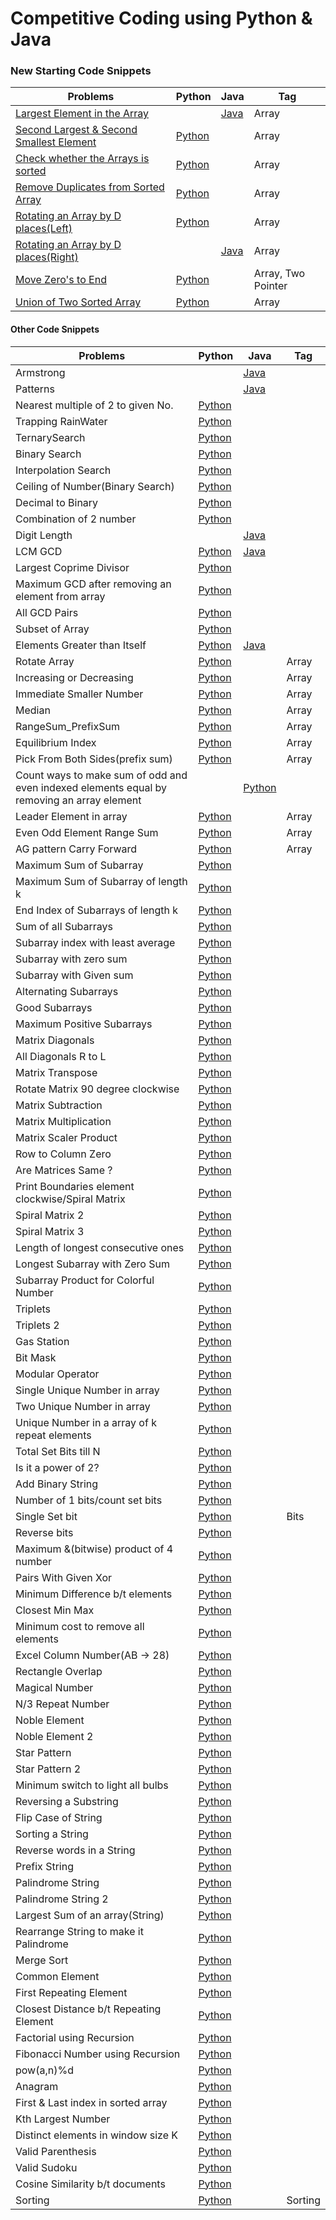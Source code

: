 # Competitive Coding using Python & Java

### New Starting Code Snippets
|         Problems                 | Python|  Java |Tag|
|----------------------------------|-------|-------|---|
|[Largest Element in the Array](https://www.codingninjas.com/studio/problems/largest-element-in-the-array-largest-element-in-the-array_5026279)||[Java](./code/LargestElement.java)|Array|
|[Second Largest & Second Smallest Element](https://www.codingninjas.com/studio/problems/ninja-and-the-second-order-elements_6581960)|[Python](./code/second_largest_smallest.py)||Array|
|[Check whether the Arrays is sorted](https://www.codingninjas.com/studio/problems/ninja-and-the-sorted-check_6581957)|[Python](./code/check_sorted_array.py)||Array|
|[Remove Duplicates from Sorted Array](https://www.codingninjas.com/studio/problems/remove-duplicates-from-sorted-array_1102307)|[Python](./code/remove_duplicates_from_sorted_array.py)||Array|
|[Rotating an Array by D places(Left)](https://practice.geeksforgeeks.org/problems/reversal-algorithm5340/1)|[Python](./code/rotate_element_by_k_places.py)||Array|
|[Rotating an Array by D places(Right)](https://leetcode.com/problems/rotate-array/)||[Java](./code/rotate_element_by_k_places_right.java)|Array|
|[Move Zero's to End](https://www.codingninjas.com/studio/problems/ninja-and-the-zero-s_6581958)|[Python](./code/move_zeros_to_end.py)||Array, Two Pointer|
|[Union of Two Sorted Array](https://www.codingninjas.com/studio/problems/sorted-array_6613259)|[Python](./code/union_of_two_sorted_array.py)||Array|


#### Other Code Snippets
|         Problems                 | Python|  Java |Tag|
|----------------------------------|-------|-------|---|
|Armstrong                         ||[Java](./otherSnippets/Armstrong.java)||
|Patterns                          ||[Java](./otherSnippets/pattern.java)||
|Nearest multiple of 2 to given No.|[Python](./otherSnippets/NearestMultiple2.py)|||
|Trapping RainWater                |[Python](./otherSnippets/TrappingRainWater.py)|||
|TernarySearch                     |[Python](./otherSnippets/TernarySearch.py)|||
|Binary Search                     |[Python](./otherSnippets/BinarySearch.py)|||
|Interpolation Search              |[Python](./otherSnippets/InterpolationSearch.py)|||
|Ceiling of Number(Binary Search)  |[Python](./otherSnippets/CeilingOfNumber.py)|||
|Decimal to Binary                 |[Python](./otherSnippets/DecimalToBinary.py)|||
|Combination of 2 number           |[Python](./otherSnippets/combination2Num.py)|||
|Digit Length                      ||[Java](./otherSnippets/DigitLength.java)||
|LCM GCD                           |[Python](./otherSnippets/LcmGcd.py)|[Java](./otherSnippets/LcmGcd.java)||
|Largest Coprime Divisor           |[Python](./otherSnippets/LargestCoprime.py)|||
|Maximum GCD after removing an element from array|[Python](./otherSnippets/MaximumGCD.py)|||
|All GCD Pairs                     |[Python](./otherSnippets/AllGCD.py)|||
|Subset of Array                   |[Python](./otherSnippets/SubsetOfArray.py)|||
|Elements Greater than Itself      |[Python](./otherSnippets/ElementsGreaterThanItself.py)|[Java](./otherSnippets/ElementsGreaterThanItself.java)||
|Rotate Array                      |[Python](./otherSnippets/RotateArray.py)||Array|
|Increasing or Decreasing          |[Python](./otherSnippets/IncreasingOrDecreasing.py)||Array|
|Immediate Smaller Number          |[Python](./otherSnippets/ImmediateSmallerNumber.py)||Array|
|Median                            |[Python](./otherSnippets/median.py)||Array|
|RangeSum_PrefixSum                |[Python](./otherSnippets/RangeSum_PrefixSum.py)||Array|
|Equilibrium Index                 |[Python](./otherSnippets/EquilibriumIndex.py)||Array|
|Pick From Both Sides(prefix sum)  |[Python](./otherSnippets/PickFromBothSides.py)||Array|
|Count ways to make sum of odd and even indexed elements equal by removing an array element||[Python](./otherSnippets/CountWays.py)||Array|
|Leader Element in array           |[Python](./otherSnippets/Leader.py)||Array|
|Even Odd Element Range Sum        |[Python](./otherSnippets/EvenOddRangeSum.py)||Array|
|AG pattern Carry Forward          |[Python](./otherSnippets/AGpattern_CarryForward.py)||Array|
|Maximum Sum of Subarray           |[Python](./otherSnippets/MaximumSumSubarray.py)|||
|Maximum Sum of Subarray of length k|[Python](./otherSnippets/MaximumSumSubarrayOfLengthK.py)|| |
|End Index of Subarrays of length k|[Python](./otherSnippets/EndIndexOfArrayOfLengthK.py)|| |
|Sum of all Subarrays              |[Python](./otherSnippets/SumOfAllSubarrays.py)|| |
|Subarray index with least average |[Python](./otherSnippets/SubarrayWithLeastAverage.py)|| |
|Subarray with zero sum            |[Python](./otherSnippets/SubarraySumZero.py)|| |
|Subarray with Given sum           |[Python](./otherSnippets/SubArrayWithGivenSum.py)|| |
|Alternating Subarrays             |[Python](./otherSnippets/AlternatingSubarrays.py)|| |
|Good Subarrays                    |[Python](./otherSnippets/GoodSubArrays.py)|||
|Maximum Positive Subarrays        |[Python](./otherSnippets/MaxPositiveSubarray.py)|||
|Matrix Diagonals                  |[Python](./otherSnippets/PrintDiagonals.py)|||
|All Diagonals R to L              |[Python](./otherSnippets/AllDiagonalsRtoL.py)|||
|Matrix Transpose                  |[Python](./otherSnippets/TransposeMatrix.py)|||
|Rotate Matrix 90 degree clockwise |[Python](./otherSnippets/RotateMatrix.py)|||
|Matrix Subtraction                |[Python](./otherSnippets/SubtractMatrix.py)|||
|Matrix Multiplication             |[Python](./otherSnippets/MatrixMultiplication.py)|||
|Matrix Scaler Product             |[Python](./otherSnippets/MatrixScalerProduct.py)|||
|Row to Column Zero                |[Python](./otherSnippets/RowColumnZero.py)|||
|Are Matrices Same ?               |[Python](./otherSnippets/SameMatrix.py)|||
|Print Boundaries element clockwise/Spiral Matrix|[Python](./otherSnippets/PrintBoundariesElement.py)|||
|Spiral Matrix 2                   |[Python](./otherSnippets/PrintBoundariesElement2.py)|||
|Spiral Matrix 3                   |[Python](./otherSnippets/SpiralMatrix3.py)|||
|Length of longest consecutive ones|[Python](./otherSnippets/LongestConsecutiveLength.py)|||
|Longest Subarray with Zero Sum    |[Python](./otherSnippets/SubarrayZeroSum.py)|||
|Subarray Product for Colorful Number|[Python](./otherSnippets/ColorfulNumber.py)|||
|Triplets                          |[Python](./otherSnippets/Triplets.py)|||
|Triplets 2                        |[Python](./otherSnippets/Triplets2.py)|||
|Gas Station                       |[Python](./otherSnippets/GasStation.py)|||
|Bit Mask                          |[Python](./otherSnippets/BitMask.py)|||
|Modular Operator                  |[Python](./otherSnippets/modular_operator.py)|||
|Single Unique Number in array     |[Python](./otherSnippets/SingleNumber.py)|||
|Two Unique Number in array        |[Python](./otherSnippets/TwoUniqueNumbers.py)|||
|Unique Number in a array of k repeat elements|[Python](./otherSnippets/UniqueNumber.py)|||
|Total Set Bits till N             |[Python](./otherSnippets/TotalSetBits.py)|||
|Is it a power of 2?               |[Python](./otherSnippets/Powerof2.py)|||
|Add Binary String                 |[Python](./otherSnippets/AddBinaryString.py)|||
|Number of 1 bits/count set bits   |[Python](./otherSnippets/CountNumberOf1Bits.py)|||
|Single Set bit                    |[Python](./otherSnippets/SingleSetBit.py)||Bits|
|Reverse bits                      |[Python](./otherSnippets/ReverseBit.py)|||
|Maximum &(bitwise) product of 4 number|[Python](./otherSnippets/MaximumANDproduct.py)|||
|Pairs With Given Xor              |[Python](./otherSnippets/PairsXOR.py)|||
|Minimum Difference b/t elements   |[Python](./otherSnippets/MinimumDifference.py)|||
|Closest Min Max                   |[Python](./otherSnippets/ClosestMinMax.py)|||
|Minimum cost to remove all elements|[Python](./otherSnippets/MinimumCost.py)|||
|Excel Column Number(AB -> 28)     |[Python](./otherSnippets/ExcelColumnNumber.py)|||
|Rectangle Overlap                 |[Python](./otherSnippets/RectangleOverlap.py)|||
|Magical Number                    |[Python](./otherSnippets/MagicNumber.py)|||
|N/3 Repeat Number                 |[Python](./otherSnippets/N3_elements.py)|||
|Noble Element                     |[Python](./otherSnippets/NobleElement.py)|||
|Noble Element 2                   |[Python](./otherSnippets/NobleElement2.py)|||
|Star Pattern                      |[Python](./otherSnippets/StarPattern1.py)|||
|Star Pattern 2                    |[Python](./otherSnippets/StarPattern2.py)|||
|Minimum switch to light all bulbs |[Python](./otherSnippets/bulbs.py)|||
|Reversing a Substring             |[Python](./otherSnippets/ReversingSubString.py)|||
|Flip Case of String               |[Python](./otherSnippets/FlipCaseOfString.py)|||
|Sorting a String                  |[Python](./otherSnippets/SortingString.py)|||
|Reverse words in a String         |[Python](./otherSnippets/ReverseWordsinString.py)|||
|Prefix String                     |[Python](./otherSnippets/PrefixString.py)|||
|Palindrome String                 |[Python](./otherSnippets/PalindromeString.py)|||
|Palindrome String 2               |[Python](./otherSnippets/PalindromeString2.py)|||
|Largest Sum of an array(String)   |[Python](./otherSnippets/LargestNumberSumString.py)|||
|Rearrange String to make it Palindrome|[Python](./otherSnippets/StringPalindrome.py)|||
|Merge Sort                        |[Python](./otherSnippets/MergeSort.py)|||
|Common Element                    |[Python](./otherSnippets/CommonElement.py)|||
|First Repeating Element           |[Python](./otherSnippets/FirstRepeatingElement.py)|||
|Closest Distance b/t Repeating Element|[Python](./otherSnippets/ClosestDistanceElements.py)|||
|Factorial using Recursion         |[Python](./otherSnippets/factorial.py)|||
|Fibonacci Number using Recursion  |[Python](./otherSnippets/fibo.py)|||
|pow(a,n)%d                        |[Python](./otherSnippets/powMod.py)|||
|Anagram                           |[Python](./otherSnippets/Anagram.py)|||
|First & Last index in sorted array|[Python](./otherSnippets/FLSorted.py)|||
|Kth Largest Number                |[Python](./otherSnippets/KLargest.py)|||
|Distinct elements in window size K|[Python](./otherSnippets/KWindow.py)|||
|Valid Parenthesis                 |[Python](./otherSnippets/ValidParenthesis.py)|||
|Valid Sudoku                      |[Python](./otherSnippets/ValidSudoku.py)|||
|Cosine Similarity b/t documents   |[Python](./otherSnippets/CosineSimilarity.py)|||
|Sorting                           |[Python](./otherSnippets/Sorting.py)||Sorting|
